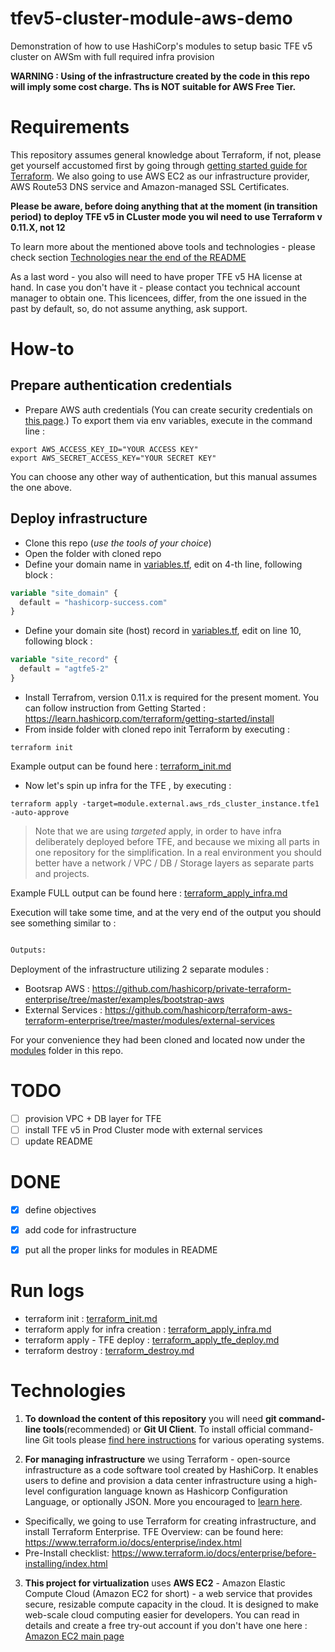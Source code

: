 # tfev5-cluster-module-aws-demo
Demonstration of how to use HashiCorp's modules to setup basic TFE v5 cluster on AWSm with full required infra provision

**WARNING : Using of the infrastructure created by the code in this repo will imply some cost charge. Ths is NOT suitable for AWS Free Tier.**


# Requirements

This repository assumes general knowledge about Terraform, if not, please get yourself accustomed first by going through [getting started guide for Terraform](https://learn.hashicorp.com/terraform?track=getting-started#getting-started). We also going to use AWS EC2 as our infrastructure provider, AWS Route53 DNS service and Amazon-managed SSL Certificates.

**Please be aware, before doing anything that at the moment (in transition period) to deploy TFE v5 in CLuster mode you wil need to use Terraform v 0.11.X, not 12**

To learn more about the mentioned above tools and technologies -  please check section [Technologies near the end of the README](#technologies)

As a last word - you also will need to have proper TFE v5 HA license at hand. In case you don't have it - please contact you technical account manager to obtain one. This licencees, differ, from the one issued in the past by default, so, do not assume anything, ask support.


# How-to

## Prepare authentication credentials

- Prepare AWS auth credentials (You can create security credentials on [this page](https://console.aws.amazon.com/iam/home?#security_credential).) To export them via env variables, execute in the command line :
 ```
 export AWS_ACCESS_KEY_ID="YOUR ACCESS KEY"
 export AWS_SECRET_ACCESS_KEY="YOUR SECRET KEY"
 ```
You can choose any other way of authentication, but this manual assumes the one above. 
## Deploy infrastructure
- Clone this repo (*use the tools of your choice*)
- Open the folder with cloned repo
- Define your domain name in [variables.tf](variables.tf), edit on 4-th line, following block :
 ```terraform
 variable "site_domain" {
   default = "hashicorp-success.com"
 }
 ```
- Define your domain site (host) record in [variables.tf](variables.tf), edit on line 10, following block :
 ```terraform
 variable "site_record" {
   default = "agtfe5-2"
 }
 ```
- Install Terrafrom, version 0.11.x is required for the present moment.
You can follow instruction from Getting Started : https://learn.hashicorp.com/terraform/getting-started/install 
- From inside folder with cloned repo init Terraform by executing :
```
terraform init
```
Example output can be found here : [terraform_init.md](terraform_init.md)

- Now let's spin up infra for the TFE , by executing :
```
terraform apply -target=module.external.aws_rds_cluster_instance.tfe1 -auto-approve
```
> Note that we are using *targeted* apply, in order to have infra deliberately deployed before TFE, and because we mixing all parts in one repository for the simplification. In a real environment you should better have a network / VPC / DB / Storage layers as separate parts and projects. 

Example FULL output can be found here : [terraform_apply_infra.md](terraform_apply_infra.md)

Execution will take some time, and at the very end of the output you should see something similar to :
```bash

Outputs:
```
Deployment of the infrastructure utilizing 2 separate modules  : 
- Bootsrap AWS : https://github.com/hashicorp/private-terraform-enterprise/tree/master/examples/bootstrap-aws
- External Services : https://github.com/hashicorp/terraform-aws-terraform-enterprise/tree/master/modules/external-services

For your convenience they had been cloned and located now under the [modules](modules) folder in this repo. 



# TODO
- [ ] provision VPC + DB layer for TFE
- [ ] install TFE v5 in Prod Cluster mode with external services
- [ ] update README

# DONE
- [x] define objectives
- [x] add code for infrastructure 
- [x] put all the proper links for modules in README


# Run logs

- terraform init : [terraform_init.md](terraform_init.md)
- terraform apply for infra creation  : [terraform_apply_infra.md](terraform_apply_infra.md)
- terraform apply - TFE deploy  : [terraform_apply_tfe_deploy.md](terraform_apply_tfe_deploy.md)
- terraform destroy : [terraform_destroy.md](terraform_destroy.md)


# Technologies

1. **To download the content of this repository** you will need **git command-line tools**(recommended) or **Git UI Client**. To install official command-line Git tools please [find here instructions](https://git-scm.com/book/en/v2/Getting-Started-Installing-Git) for various operating systems.

2. **For managing infrastructure** we using Terraform - open-source infrastructure as a code software tool created by HashiCorp. It enables users to define and provision a data center infrastructure using a high-level configuration language known as Hashicorp Configuration Language, or optionally JSON. More you encouraged to [learn here](https://www.terraform.io).
 - Specifically, we going to use Terraform for creating infrastructure, and install Terraform Enterprise. TFE Overview: can be found here: https://www.terraform.io/docs/enterprise/index.html
 - Pre-Install checklist: https://www.terraform.io/docs/enterprise/before-installing/index.html

3. **This project for virtualization** uses **AWS EC2** - Amazon Elastic Compute Cloud (Amazon EC2 for short) - a web service that provides secure, resizable compute capacity in the cloud. It is designed to make web-scale cloud computing easier for developers. You can read in details and create a free try-out account if you don't have one here : [Amazon EC2 main page](https://aws.amazon.com/ec2/)
